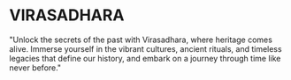 # VIRASADHARA
"Unlock the secrets of the past with Virasadhara, where heritage comes alive. Immerse yourself in the vibrant cultures, ancient rituals, and timeless legacies that define our history, and embark on a journey through time like never before."
